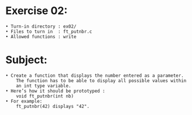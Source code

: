 # Exercise 02:
	• Turn-in directory : ex02/
	• Files to turn in  : ft_putnbr.c
	• Allowed functions : write
# Subject:
	• Create a function that displays the number entered as a parameter.
		The function has to be able to display all possible values within 
		an int type variable.
	• Here’s how it should be prototyped :
		void ft_putnbr(int nb)
	• For example:
		ft_putnbr(42) displays "42".
